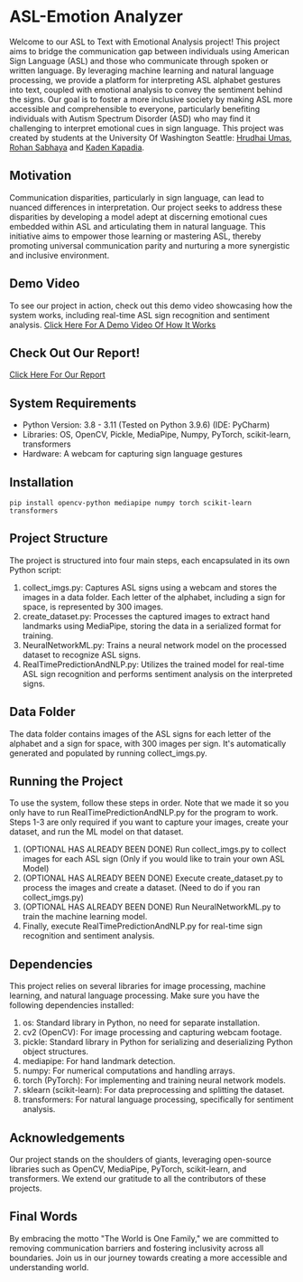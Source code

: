 # ASL-Emotion Analyzer

Welcome to our ASL to Text with Emotional Analysis project! This project aims to bridge the communication gap between individuals using American Sign Language (ASL) and those who communicate through spoken or written language. By leveraging machine learning and natural language processing, we provide a platform for interpreting ASL alphabet gestures into text, coupled with emotional analysis to convey the sentiment behind the signs. Our goal is to foster a more inclusive society by making ASL more accessible and comprehensible to everyone, particularly benefiting individuals with Autism Spectrum Disorder (ASD) who may find it challenging to interpret emotional cues in sign language. This project was created by students at the University Of Washington Seattle: [Hrudhai Umas](https://www.linkedin.com/in/hrudhai-umas/), [Rohan Sabhaya](https://www.linkedin.com/in/rohansabhaya/) and [Kaden Kapadia](https://www.linkedin.com/in/kadenkapadia/).

## Motivation
Communication disparities, particularly in sign language, can lead to nuanced differences in interpretation. Our project seeks to address these disparities by developing a model adept at discerning emotional cues embedded within ASL and articulating them in natural language. This initiative aims to empower those learning or mastering ASL, thereby promoting universal communication parity and nurturing a more synergistic and inclusive environment.

## Demo Video
To see our project in action, check out this demo video showcasing how the system works, including real-time ASL sign recognition and sentiment analysis. 
[Click Here For A Demo Video Of How It Works](https://drive.google.com/file/d/1RiwllgoBs61RuCR96shx9Km0sbDQLUYR/view?usp=sharing)

## Check Out Our Report!
[Click Here For Our Report](https://docs.google.com/document/d/1BgsVERG-x7K5VbO3B08yguP0WZT0Ub4T4a3sbxkKbFY/edit?usp=sharing)

## System Requirements
* Python Version: 3.8 - 3.11 (Tested on Python 3.9.6) (IDE: PyCharm)
* Libraries: OS, OpenCV, Pickle, MediaPipe, Numpy, PyTorch, scikit-learn, transformers
* Hardware: A webcam for capturing sign language gestures

## Installation
`pip install opencv-python mediapipe numpy torch scikit-learn transformers`


## Project Structure
The project is structured into four main steps, each encapsulated in its own Python script:

1. collect_imgs.py: Captures ASL signs using a webcam and stores the images in a data folder. Each letter of the alphabet, including a sign for space, is represented by 300 images.
2. create_dataset.py: Processes the captured images to extract hand landmarks using MediaPipe, storing the data in a serialized format for training.
3. NeuralNetworkML.py: Trains a neural network model on the processed dataset to recognize ASL signs.
4. RealTimePredictionAndNLP.py: Utilizes the trained model for real-time ASL sign recognition and performs sentiment analysis on the interpreted signs.

## Data Folder
The data folder contains images of the ASL signs for each letter of the alphabet and a sign for space, with 300 images per sign. It's automatically generated and populated by running collect_imgs.py.

## Running the Project
To use the system, follow these steps in order. Note that we made it so you only have to run RealTimePredictionAndNLP.py for the program to work. Steps 1-3 are only required if you want to capture your images, create your dataset, and run the ML model on that dataset.

1. (OPTIONAL HAS ALREADY BEEN DONE) Run collect_imgs.py to collect images for each ASL sign (Only if you would like to train your own ASL Model)
2. (OPTIONAL HAS ALREADY BEEN DONE) Execute create_dataset.py to process the images and create a dataset. (Need to do if you ran collect_imgs.py)
3. (OPTIONAL HAS ALREADY BEEN DONE) Run NeuralNetworkML.py to train the machine learning model.
4. Finally, execute RealTimePredictionAndNLP.py for real-time sign recognition and sentiment analysis.

## Dependencies
This project relies on several libraries for image processing, machine learning, and natural language processing. Make sure you have the following dependencies installed:

1. os: Standard library in Python, no need for separate installation.
2. cv2 (OpenCV): For image processing and capturing webcam footage.
3. pickle: Standard library in Python for serializing and deserializing Python object structures.
4. mediapipe: For hand landmark detection.
5. numpy: For numerical computations and handling arrays.
6. torch (PyTorch): For implementing and training neural network models.
7. sklearn (scikit-learn): For data preprocessing and splitting the dataset.
8. transformers: For natural language processing, specifically for sentiment analysis.

## Acknowledgements
Our project stands on the shoulders of giants, leveraging open-source libraries such as OpenCV, MediaPipe, PyTorch, scikit-learn, and transformers. We extend our gratitude to all the contributors of these projects.

## Final Words
By embracing the motto "The World is One Family," we are committed to removing communication barriers and fostering inclusivity across all boundaries. Join us in our journey towards creating a more accessible and understanding world.
